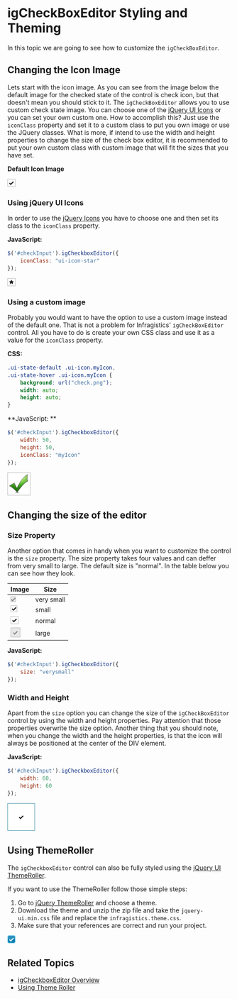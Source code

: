 ﻿<!--
|metadata|
{
    "fileName": "igcheckboxeditor-styling-and-theming",
    "controlName": "igEditors",
    "tags": ["Editing","Styling","Theming"]
}
|metadata|
-->

# igCheckBoxEditor Styling and Theming

In this topic we are going to see how to customize the `igCheckBoxEditor`.

## Changing the Icon Image

Lets start with the icon image. As you can see from the image below the default image for the checked state of the control is check icon, but that doesn't mean you should stick to it. The `igCheckBoxEditor` allows you to use custom check state image. You can choose one of the [jQuery UI Icons](http://api.jqueryui.com/theming/icons/) or you can set your own custom one. How to accomplish this? Just use the `iconClass` property and set it to a custom class to put you own image or use the JQuery classes. What is more, if intend to use the width and height properties to change the size of the check box editor, it is recommended to put your own custom class with custom image that will fit the sizes that you have set.

**Default Icon Image** 

![](images/igCheckBoxEditor_normal_size.png) 


### Using jQuery UI Icons

In order to use the [jQuery Icons](http://api.jqueryui.com/theming/icons/) you have to choose one and then set its class to the `iconClass` property.

**JavaScript:**

```js
$('#checkInput').igCheckboxEditor({
	iconClass: "ui-icon-star"
});
``` 

![](images/igCheckBoxEditor_Star_Icon.png)


### Using a custom image

Probably you would want to have the option to use a custom image instead of the default one. That is not a problem for Infragistics' `igCheckBoxEditor` control. All you have to do is create your own CSS class and use it as a value for the `iconClass` property.

**CSS:**

```css
.ui-state-default .ui-icon.myIcon,
.ui-state-hover .ui-icon.myIcon {
	background: url("check.png");
	width: auto;
	height: auto;
}
```

**JavaScript: **
```js
$('#checkInput').igCheckboxEditor({
	width: 50, 
	height: 50,
	iconClass: "myIcon"
});
``` 

![](images/igCheckBoxEditor_custom_icon.png)


## Changing the size of the editor

### Size Property

Another option that comes in handy when you want to customize the control is the `size` property. The size property takes four values and can deffer from very small to large. The default size is "normal". In the table below you can see how they look.

Image | Size
--- | ---
![](images/igCheckBoxEditor_verysmall_size.png) | very small
![](images/igCheckBoxEditor_small_size.png) | small
![](images/igCheckBoxEditor_normal_size.png) | normal
![](images/igCheckBoxEditor_large_size.png) | large

**JavaScript:**

```js
$('#checkInput').igCheckboxEditor({
	size: "verysmall"
});
```

### Width and Height

Apart from the `size` option you can change the size of the `igCheckBoxEditor` control by using the width and height properties. Pay attention that those properties overwrite the size option. Another thing that you should note, when you change the width and the height properties, is that the icon will always be positioned at the center of the DIV element. 

**JavaScript:**

```js
$('#checkInput').igCheckboxEditor({
	width: 60, 
	height: 60
});
```

![](images/igCheckBoxEditor_custom_size.png)


## Using ThemeRoller
The `igCheckboxEditor` control can also be fully styled using the [jQuery UI ThemeRoller](http://jqueryui.com/themeroller/). 

If you want to use the ThemeRoller follow those simple steps:

1. Go to [jQuery ThemeRoller](http://jqueryui.com/themeroller/) and choose     	a theme.
2. Download the theme and unzip the zip file and take the `jquery-ui.min.css` file and replace the `infragistics.theme.css`.
3. Make sure that your references are correct and run your project.

![](images/igCheckBoxEditor_ThemeRoller.png)

## Related Topics  

-   [igCheckboxEditor Overview](igCheckboxEditor-Overview.html)
-   [Using Theme Roller](#_Using_Theme_Roller)